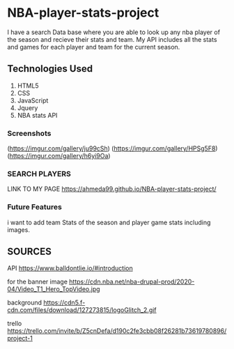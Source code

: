 # NBA-player-stats-project

I have a search Data base where you are able to look up any nba player of the season and recieve their stats and team. My API includes all the stats and games for each player and team for the current season.


## Technologies Used

1. HTML5
2. CSS
3. JavaScript
4. Jquery
5. NBA stats API

### Screenshots
(https://imgur.com/gallery/ju99cSh)
(https://imgur.com/gallery/HPSg5F8)
(https://imgur.com/gallery/h6yi9Oa)



### SEARCH PLAYERS
LINK TO MY PAGE https://ahmeda99.github.io/NBA-player-stats-project/

### Future Features

i want to add team Stats of the season and player game stats including images.

## SOURCES

API https://www.balldontlie.io/#introduction

for the banner image https://cdn.nba.net/nba-drupal-prod/2020-04/Video_T1_Hero_TopVideo.jpg

background https://cdn5.f-cdn.com/files/download/127273815/logoGlitch_2.gif

trello https://trello.com/invite/b/Z5cnDefa/d190c2fe3cbb08f26281b73619780896/project-1
